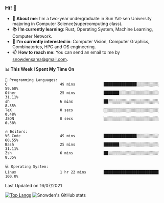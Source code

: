 ### Hi! 👋

+ :school: **About me**: I'm a two-year undergraduate in Sun Yat-sen University majoring in Computer Science(supercomputing class).
+ :books: **I’m currently learning**: Rust, Operating System, Machine Learning, Computer Network.
+ :lollipop: **I'm currently interested in**: Computer Vision, Computer Graphics, Combinatorics, HPC and OS engineering.
+ 📫 **How to reach me**: You can send an email to me by snowdensama@gmail.com.

<!--START_SECTION:waka-->
📊 **This Week I Spent My Time On** 

```text
💬 Programming Languages: 
C                        49 mins             ███████████████░░░░░░░░░░   59.68% 
Other                    25 mins             ███████░░░░░░░░░░░░░░░░░░   31.11% 
sh                       6 mins              ██░░░░░░░░░░░░░░░░░░░░░░░   8.35% 
TeX                      0 secs              ░░░░░░░░░░░░░░░░░░░░░░░░░   0.48% 
JSON                     0 secs              ░░░░░░░░░░░░░░░░░░░░░░░░░   0.38%

🔥 Editors: 
VS Code                  49 mins             ███████████████░░░░░░░░░░   60.55% 
Bash                     25 mins             ███████░░░░░░░░░░░░░░░░░░   31.11% 
Zsh                      6 mins              ██░░░░░░░░░░░░░░░░░░░░░░░   8.35%

💻 Operating System: 
Linux                    1 hr 22 mins        █████████████████████████   100.0%

```


 Last Updated on 16/07/2021
<!--END_SECTION:waka-->


[![Top Langs](https://github-readme-stats.vercel.app/api/top-langs/?username=lixk28&langs_count=8&layout=compact&hide_border=true)](https://github.com/lixk28/github-readme-stats)
![Snowden's GitHub stats](https://github-readme-stats.vercel.app/api?username=lixk28&show_icons=true&hide_border=true&count_private=true)



<!--
**lixk28/lixk28** is a ✨ _special_ ✨ repository because its `README.md` (this file) appears on your GitHub profile.

Here are some ideas to get you started:

- 🔭 I’m currently working on ...
- 🌱 I’m currently learning ...
- 👯 I’m looking to collaborate on ...
- 🤔 I’m looking for help with ...
- 💬 Ask me about ...
- 📫 How to reach me: ...
- 😄 Pronouns: ...
- ⚡ Fun fact: ...
  -->
